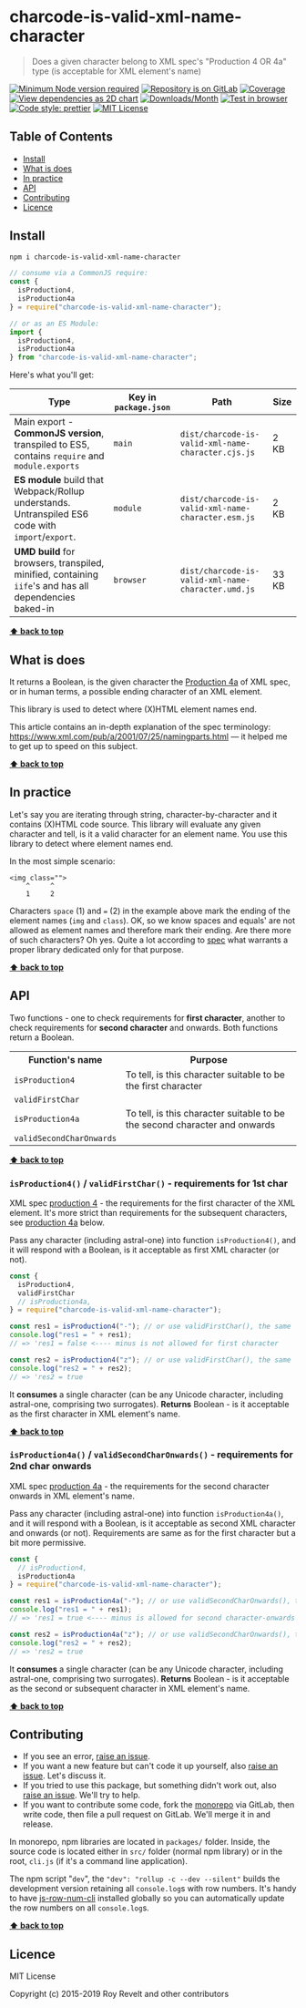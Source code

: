 # charcode-is-valid-xml-name-character

> Does a given character belong to XML spec's "Production 4 OR 4a" type (is acceptable for XML element's name)

[![Minimum Node version required][node-img]][node-url]
[![Repository is on GitLab][gitlab-img]][gitlab-url]
[![Coverage][cov-img]][cov-url]
[![View dependencies as 2D chart][deps2d-img]][deps2d-url]
[![Downloads/Month][downloads-img]][downloads-url]
[![Test in browser][runkit-img]][runkit-url]
[![Code style: prettier][prettier-img]][prettier-url]
[![MIT License][license-img]][license-url]

## Table of Contents

- [Install](#install)
- [What is does](#what-is-does)
- [In practice](#in-practice)
- [API](#api)
- [Contributing](#contributing)
- [Licence](#licence)

## Install

```bash
npm i charcode-is-valid-xml-name-character
```

```js
// consume via a CommonJS require:
const {
  isProduction4,
  isProduction4a
} = require("charcode-is-valid-xml-name-character");

// or as an ES Module:
import {
  isProduction4,
  isProduction4a
} from "charcode-is-valid-xml-name-character";
```

Here's what you'll get:

| Type                                                                                                    | Key in `package.json` | Path                                               | Size  |
| ------------------------------------------------------------------------------------------------------- | --------------------- | -------------------------------------------------- | ----- |
| Main export - **CommonJS version**, transpiled to ES5, contains `require` and `module.exports`          | `main`                | `dist/charcode-is-valid-xml-name-character.cjs.js` | 2 KB  |
| **ES module** build that Webpack/Rollup understands. Untranspiled ES6 code with `import`/`export`.      | `module`              | `dist/charcode-is-valid-xml-name-character.esm.js` | 2 KB  |
| **UMD build** for browsers, transpiled, minified, containing `iife`'s and has all dependencies baked-in | `browser`             | `dist/charcode-is-valid-xml-name-character.umd.js` | 33 KB |

**[⬆ back to top](#)**

## What is does

It returns a Boolean, is the given character the [Production 4a](https://www.w3.org/TR/REC-xml/#NT-NameStartChar) of XML spec, or in human terms, a possible ending character of an XML element.

This library is used to detect where (X)HTML element names end.

This article contains an in-depth explanation of the spec terminology: https://www.xml.com/pub/a/2001/07/25/namingparts.html — it helped me to get up to speed on this subject.

**[⬆ back to top](#)**

## In practice

Let's say you are iterating through string, character-by-character and it contains (X)HTML code source. This library will evaluate any given character and tell, is it a valid character for an element name. You use this library to detect where element names end.

In the most simple scenario:

```
<img class="">
    ^     ^
    1     2
```

Characters `space` (1) and `=` (2) in the example above mark the ending of the element names (`img` and `class`). OK, so we know spaces and equals' are not allowed as element names and therefore mark their ending. Are there more of such characters? Oh yes. Quite a lot according to [spec](https://www.w3.org/TR/REC-xml/#NT-NameChar) what warrants a proper library dedicated only for that purpose.

**[⬆ back to top](#)**

## API

Two functions - one to check requirements for **first character**, another to check requirements for **second character** and onwards. Both functions return a Boolean.

<table>
  <tr>
    <th>Function's name</th>
    <th>Purpose</th>
  </tr>
  <tr>
    <td><code>isProduction4</code></td>
    <td colspan="2">To tell, is this character suitable to be the first character</td>
  </tr>
  <tr>
    <td><code>validFirstChar</code></td>
  </tr>
  <tr>
    <td><code>isProduction4a</code></td>
    <td colspan="2">To tell, is this character suitable to be the second character and onwards</td>
  </tr>
  <tr>
    <td><code>validSecondCharOnwards</code></td>
  </tr>
</table>

**[⬆ back to top](#)**

### `isProduction4()` / `validFirstChar()` - requirements for 1st char

XML spec [production 4](https://www.w3.org/TR/REC-xml/#NT-NameStartChar) - the requirements for the first character of the XML element. It's more strict than requirements for the subsequent characters, see [production 4a]() below.

Pass any character (including astral-one) into function `isProduction4()`, and it will respond with a Boolean, is it acceptable as first XML character (or not).

```js
const {
  isProduction4,
  validFirstChar
  // isProduction4a,
} = require("charcode-is-valid-xml-name-character");

const res1 = isProduction4("-"); // or use validFirstChar(), the same
console.log("res1 = " + res1);
// => 'res1 = false <---- minus is not allowed for first character

const res2 = isProduction4("z"); // or use validFirstChar(), the same
console.log("res2 = " + res2);
// => 'res2 = true
```

It **consumes** a single character (can be any Unicode character, including astral-one, comprising two surrogates).
**Returns** Boolean - is it acceptable as the first character in XML element's name.

**[⬆ back to top](#)**

### `isProduction4a()` / `validSecondCharOnwards()` - requirements for 2nd char onwards

XML spec [production 4a](https://www.w3.org/TR/REC-xml/#NT-NameChar) - the requirements for the second character onwards in XML element's name.

Pass any character (including astral-one) into function `isProduction4a()`, and it will respond with a Boolean, is it acceptable as second XML character and onwards (or not). Requirements are same as for the first character but a bit more permissive.

```js
const {
  // isProduction4,
  isProduction4a
} = require("charcode-is-valid-xml-name-character");

const res1 = isProduction4a("-"); // or use validSecondCharOnwards(), the same
console.log("res1 = " + res1);
// => 'res1 = true <---- minus is allowed for second character-onwards

const res2 = isProduction4a("z"); // or use validSecondCharOnwards(), the same
console.log("res2 = " + res2);
// => 'res2 = true
```

It **consumes** a single character (can be any Unicode character, including astral-one, comprising two surrogates).
**Returns** Boolean - is it acceptable as the second or subsequent character in XML element's name.

**[⬆ back to top](#)**

## Contributing

- If you see an error, [raise an issue](https://gitlab.com/codsen/codsen/issues/new?issue[title]=charcode-is-valid-xml-name-character%20package%20-%20put%20title%20here&issue[description]=%23%23%20charcode-is-valid-xml-name-character%0A%0Aput%20description%20here).
- If you want a new feature but can't code it up yourself, also [raise an issue](https://gitlab.com/codsen/codsen/issues/new?issue[title]=charcode-is-valid-xml-name-character%20package%20-%20put%20title%20here&issue[description]=%23%23%20charcode-is-valid-xml-name-character%0A%0Aput%20description%20here). Let's discuss it.
- If you tried to use this package, but something didn't work out, also [raise an issue](https://gitlab.com/codsen/codsen/issues/new?issue[title]=charcode-is-valid-xml-name-character%20package%20-%20put%20title%20here&issue[description]=%23%23%20charcode-is-valid-xml-name-character%0A%0Aput%20description%20here). We'll try to help.
- If you want to contribute some code, fork the [monorepo](https://gitlab.com/codsen/codsen/) via GitLab, then write code, then file a pull request on GitLab. We'll merge it in and release.

In monorepo, npm libraries are located in `packages/` folder. Inside, the source code is located either in `src/` folder (normal npm library) or in the root, `cli.js` (if it's a command line application).

The npm script "`dev`", the `"dev": "rollup -c --dev --silent"` builds the development version retaining all `console.log`s with row numbers. It's handy to have [js-row-num-cli](https://www.npmjs.com/package/js-row-num-cli) installed globally so you can automatically update the row numbers on all `console.log`s.

**[⬆ back to top](#)**

## Licence

MIT License

Copyright (c) 2015-2019 Roy Revelt and other contributors

[node-img]: https://img.shields.io/node/v/charcode-is-valid-xml-name-character.svg?style=flat-square&label=works%20on%20node
[node-url]: https://www.npmjs.com/package/charcode-is-valid-xml-name-character
[gitlab-img]: https://img.shields.io/badge/repo-on%20GitLab-brightgreen.svg?style=flat-square
[gitlab-url]: https://gitlab.com/codsen/codsen/tree/master/packages/charcode-is-valid-xml-name-character
[cov-img]: https://img.shields.io/badge/coverage-100%25-brightgreen.svg?style=flat-square
[cov-url]: https://gitlab.com/codsen/codsen/tree/master/packages/charcode-is-valid-xml-name-character
[deps2d-img]: https://img.shields.io/badge/deps%20in%202D-see_here-08f0fd.svg?style=flat-square
[deps2d-url]: http://npm.anvaka.com/#/view/2d/charcode-is-valid-xml-name-character
[downloads-img]: https://img.shields.io/npm/dm/charcode-is-valid-xml-name-character.svg?style=flat-square
[downloads-url]: https://npmcharts.com/compare/charcode-is-valid-xml-name-character
[runkit-img]: https://img.shields.io/badge/runkit-test_in_browser-a853ff.svg?style=flat-square
[runkit-url]: https://npm.runkit.com/charcode-is-valid-xml-name-character
[prettier-img]: https://img.shields.io/badge/code_style-prettier-ff69b4.svg?style=flat-square
[prettier-url]: https://prettier.io
[license-img]: https://img.shields.io/badge/licence-MIT-51c838.svg?style=flat-square
[license-url]: https://gitlab.com/codsen/codsen/blob/master/LICENSE

